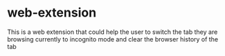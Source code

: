 # web-extension
This is a web extension that could help the user to switch the tab they are browsing currently to incognito mode and clear the browser history of the tab

